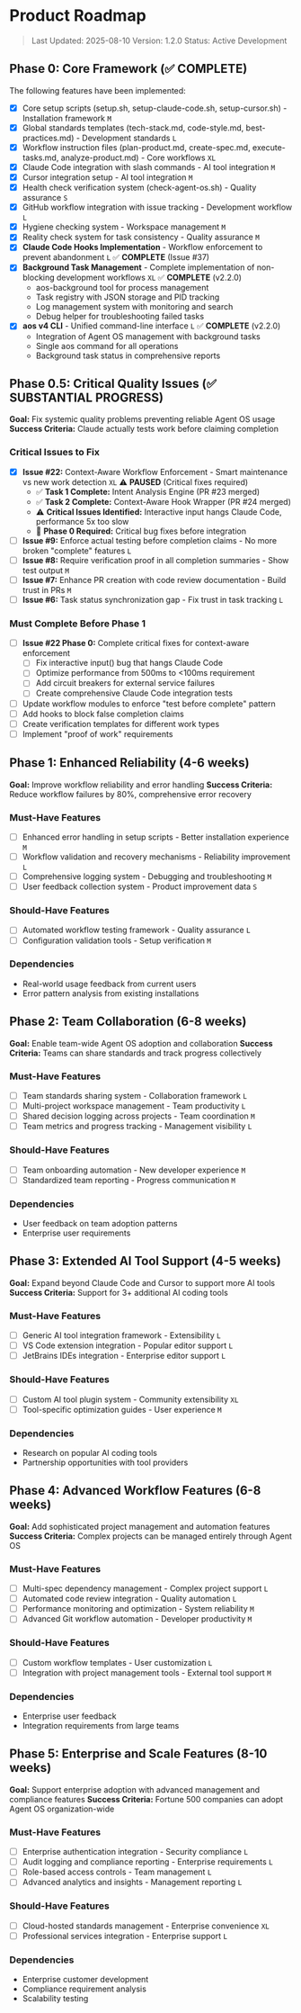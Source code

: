 # Product Roadmap

> Last Updated: 2025-08-10
> Version: 1.2.0
> Status: Active Development

## Phase 0: Core Framework (✅ COMPLETE)

The following features have been implemented:

- [x] Core setup scripts (setup.sh, setup-claude-code.sh, setup-cursor.sh) - Installation framework `M`
- [x] Global standards templates (tech-stack.md, code-style.md, best-practices.md) - Development standards `L`
- [x] Workflow instruction files (plan-product.md, create-spec.md, execute-tasks.md, analyze-product.md) - Core workflows `XL`
- [x] Claude Code integration with slash commands - AI tool integration `M`
- [x] Cursor integration setup - AI tool integration `M`
- [x] Health check verification system (check-agent-os.sh) - Quality assurance `S`
- [x] GitHub workflow integration with issue tracking - Development workflow `L`
- [x] Hygiene checking system - Workspace management `M`
- [x] Reality check system for task consistency - Quality assurance `M`
- [x] **Claude Code Hooks Implementation** - Workflow enforcement to prevent abandonment `L` ✅ **COMPLETE** (Issue #37)
- [x] **Background Task Management** - Complete implementation of non-blocking development workflows `XL` ✅ **COMPLETE** (v2.2.0)
  - aos-background tool for process management
  - Task registry with JSON storage and PID tracking
  - Log management system with monitoring and search
  - Debug helper for troubleshooting failed tasks
- [x] **aos v4 CLI** - Unified command-line interface `L` ✅ **COMPLETE** (v2.2.0)
  - Integration of Agent OS management with background tasks
  - Single aos command for all operations
  - Background task status in comprehensive reports

## Phase 0.5: Critical Quality Issues (✅ SUBSTANTIAL PROGRESS)

**Goal:** Fix systemic quality problems preventing reliable Agent OS usage
**Success Criteria:** Claude actually tests work before claiming completion

### Critical Issues to Fix

- [x] **Issue #22:** Context-Aware Workflow Enforcement - Smart maintenance vs new work detection `XL` ⚠️ **PAUSED** (Critical fixes required)
  - ✅ **Task 1 Complete:** Intent Analysis Engine (PR #23 merged)
  - ✅ **Task 2 Complete:** Context-Aware Hook Wrapper (PR #24 merged) 
  - ⚠️ **Critical Issues Identified:** Interactive input hangs Claude Code, performance 5x too slow
  - 🔧 **Phase 0 Required:** Critical bug fixes before integration
- [ ] **Issue #9:** Enforce actual testing before completion claims - No more broken "complete" features `L`
- [ ] **Issue #8:** Require verification proof in all completion summaries - Show test output `M`
- [ ] **Issue #7:** Enhance PR creation with code review documentation - Build trust in PRs `M`
- [ ] **Issue #6:** Task status synchronization gap - Fix trust in task tracking `L`

### Must Complete Before Phase 1

- [ ] **Issue #22 Phase 0:** Complete critical fixes for context-aware enforcement
  - [ ] Fix interactive input() bug that hangs Claude Code
  - [ ] Optimize performance from 500ms to <100ms requirement
  - [ ] Add circuit breakers for external service failures
  - [ ] Create comprehensive Claude Code integration tests
- [ ] Update workflow modules to enforce "test before complete" pattern
- [ ] Add hooks to block false completion claims
- [ ] Create verification templates for different work types
- [ ] Implement "proof of work" requirements

## Phase 1: Enhanced Reliability (4-6 weeks)

**Goal:** Improve workflow reliability and error handling
**Success Criteria:** Reduce workflow failures by 80%, comprehensive error recovery

### Must-Have Features

- [ ] Enhanced error handling in setup scripts - Better installation experience `M`
- [ ] Workflow validation and recovery mechanisms - Reliability improvement `L`
- [ ] Comprehensive logging system - Debugging and troubleshooting `M`
- [ ] User feedback collection system - Product improvement data `S`

### Should-Have Features

- [ ] Automated workflow testing framework - Quality assurance `L`
- [ ] Configuration validation tools - Setup verification `M`

### Dependencies

- Real-world usage feedback from current users
- Error pattern analysis from existing installations

## Phase 2: Team Collaboration (6-8 weeks)

**Goal:** Enable team-wide Agent OS adoption and collaboration
**Success Criteria:** Teams can share standards and track progress collectively

### Must-Have Features

- [ ] Team standards sharing system - Collaboration framework `L`
- [ ] Multi-project workspace management - Team productivity `L`
- [ ] Shared decision logging across projects - Team coordination `M`
- [ ] Team metrics and progress tracking - Management visibility `L`

### Should-Have Features

- [ ] Team onboarding automation - New developer experience `M`
- [ ] Standardized team reporting - Progress communication `M`

### Dependencies

- User feedback on team adoption patterns
- Enterprise user requirements

## Phase 3: Extended AI Tool Support (4-5 weeks)

**Goal:** Expand beyond Claude Code and Cursor to support more AI tools
**Success Criteria:** Support for 3+ additional AI coding tools

### Must-Have Features

- [ ] Generic AI tool integration framework - Extensibility `L`
- [ ] VS Code extension integration - Popular editor support `L`
- [ ] JetBrains IDEs integration - Enterprise editor support `L`

### Should-Have Features

- [ ] Custom AI tool plugin system - Community extensibility `XL`
- [ ] Tool-specific optimization guides - User experience `M`

### Dependencies

- Research on popular AI coding tools
- Partnership opportunities with tool providers

## Phase 4: Advanced Workflow Features (6-8 weeks)

**Goal:** Add sophisticated project management and automation features
**Success Criteria:** Complex projects can be managed entirely through Agent OS

### Must-Have Features

- [ ] Multi-spec dependency management - Complex project support `L`
- [ ] Automated code review integration - Quality automation `L`
- [ ] Performance monitoring and optimization - System reliability `M`
- [ ] Advanced Git workflow automation - Developer productivity `M`

### Should-Have Features

- [ ] Custom workflow templates - User customization `L`
- [ ] Integration with project management tools - External tool support `M`

### Dependencies

- Enterprise user feedback
- Integration requirements from large teams

## Phase 5: Enterprise and Scale Features (8-10 weeks)

**Goal:** Support enterprise adoption with advanced management and compliance features
**Success Criteria:** Fortune 500 companies can adopt Agent OS organization-wide

### Must-Have Features

- [ ] Enterprise authentication integration - Security compliance `L`
- [ ] Audit logging and compliance reporting - Enterprise requirements `L`
- [ ] Role-based access controls - Team management `L`
- [ ] Advanced analytics and insights - Management reporting `L`

### Should-Have Features

- [ ] Cloud-hosted standards management - Enterprise convenience `XL`
- [ ] Professional services integration - Enterprise support `L`

### Dependencies

- Enterprise customer development
- Compliance requirement analysis
- Scalability testing